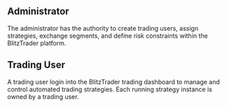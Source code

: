 ## Administrator
The administrator has the authority to create trading users, assign strategies, exchange segments, and define risk constraints within the BlitzTrader platform.

## Trading User
A trading user login into the BlitzTrader trading dashboard to manage and control automated trading strategies. Each running strategy instance is owned by a trading user.
